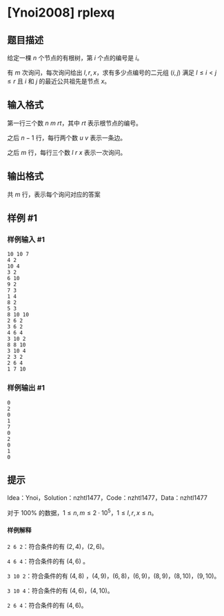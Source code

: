 # [Ynoi2008] rplexq

## 题目描述

给定一棵 $n$ 个节点的有根树，第 $i$ 个点的编号是 $i$。

有 $m$ 次询问，每次询问给出 $l,r,x$，求有多少点编号的二元组 $(i,j)$ 满足 $l \le i < j \le r$ 且 $i$ 和 $j$ 的最近公共祖先是节点 $x$。

## 输入格式

第一行三个数 $n$ $m$ $rt$，其中 $rt$ 表示根节点的编号。

之后 $n-1$ 行，每行两个数 $u$ $v$ 表示一条边。

之后 $m$ 行，每行三个数 $l$ $r$ $x$ 表示一次询问。

## 输出格式

共 $m$ 行，表示每个询问对应的答案

## 样例 #1

### 样例输入 #1
```
10 10 7
4 2
10 4
3 2
6 10
9 2
7 3
1 4
8 2
5 3
8 10 10
2 6 2
3 6 2
4 6 4
3 10 2
8 8 10
3 10 4
2 3 2
2 6 4
1 7 10
```

### 样例输出 #1

```
0
2
0
1
7
0
2
0
1
0
```

## 提示

Idea：Ynoi，Solution：nzhtl1477，Code：nzhtl1477，Data：nzhtl1477

对于 $100\%$ 的数据，$1\le n,m\le 2\cdot 10^5$，$1 \le l,r,x \le n$。

#### 样例解释 ####

`2 6 2`：符合条件的有 $(2,4)$，$(2,6)$。

`4 6 4`：符合条件的有 $(4,6)$ 。

`3 10 2`：符合条件的有 $(4,8)$ ，$(4,9)$，$(6,8)$，$(6,9)$，$(8,9)$，$(8,10)$，$(9,10)$。

`3 10 4`：符合条件的有 $(4,6)$，$(4,10)$。

`2 6 4`：符合条件的有 $(4,6)$。
